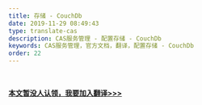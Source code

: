 ```yaml
---
title: 存储 - CouchDb
date: 2019-11-29 08:49:43
type: translate-cas
description: CAS服务管理 - 配置存储 - CouchDb
keywords: CAS服务管理，官方文档，翻译，配置存储 - CouchDb
order: 22
---
```


<br />

**[本文暂没人认领，我要加入翻译>>>](/translate/join.html)**

<br />
